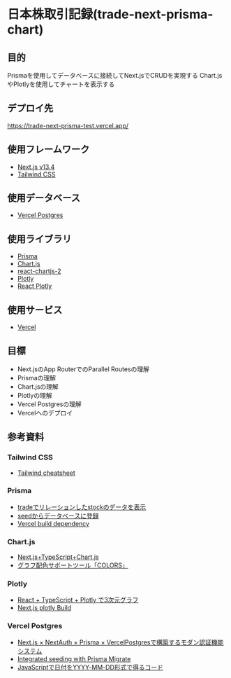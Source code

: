 # 日本株取引記録(trade-next-prisma-chart)

## 目的

Prismaを使用してデータベースに接続してNext.jsでCRUDを実現する
Chart.jsやPlotlyを使用してチャートを表示する

## デプロイ先

https://trade-next-prisma-test.vercel.app/

## 使用フレームワーク

- [Next.js v13.4](https://nextjs.org/docs)
- [Tailwind CSS](https://tailwindcss.com/)

## 使用データベース

- [Vercel Postgres](https://vercel.com/dashboard/stores)

## 使用ライブラリ

- [Prisma](https://www.prisma.io/)
- [Chart.js](https://www.chartjs.org/docs/latest/)
- [react-chartjs-2](https://react-chartjs-2.js.org/)
- [Plotly](https://plotly.com/javascript/)
- [React Plotly](https://plotly.com/javascript/react/)

## 使用サービス

- [Vercel](https://vercel.com/dashboard)

## 目標

- Next.jsのApp RouterでのParallel Routesの理解
- Prismaの理解
- Chart.jsの理解
- Plotlyの理解
- Vercel Postgresの理解
- Vercelへのデプロイ

## 参考資料

### Tailwind CSS

- [Tailwind cheatsheet](https://tailwindcomponents.com/cheatsheet/)

### Prisma

- [tradeでリレーションしたstockのデータを表示](https://zenn.dev/sendokakeru/articles/4d8d9b97d6c1ad)
- [seedからデータベースに登録](https://www.prisma.io/docs/guides/migrate/seed-database#seeding-your-database-with-typescript-or-javascript)
- [Vercel build dependency](https://www.prisma.io/docs/guides/other/troubleshooting-orm/help-articles/vercel-caching-issue)

### Chart.js

- [Next.js+TypeScript+Chart.js](https://zenn.dev/nihashi/articles/1f8a1f828554af)
- [グラフ配色サポートツール「COLORS」](https://colors.design4u.jp/)

### Plotly

- [React + TypeScript + Plotly で3次元グラフ](https://qiita.com/aktr996/items/f3483c9fc17cf0ad3c10)
- [Next.js plotly Build](https://github.com/plotly/react-plotly.js/issues/272#issuecomment-1328283528)

### Vercel Postgres

- [Next.js × NextAuth × Prisma × VercelPostgresで構築するモダン認証機能システム](https://zenn.dev/arsaga/articles/3f5bce7c904ebe)
- [Integrated seeding with Prisma Migrate](https://www.prisma.io/docs/guides/migrate/seed-database#integrated-seeding-with-prisma-migrate)
- [JavaScriptで日付をYYYY-MM-DD形式で得るコード](https://www.ey-office.com/blog_archive/2023/04/18/short-code-to-get-todays-date-in-yyyy-mm-dd-format-in-javascript/)
